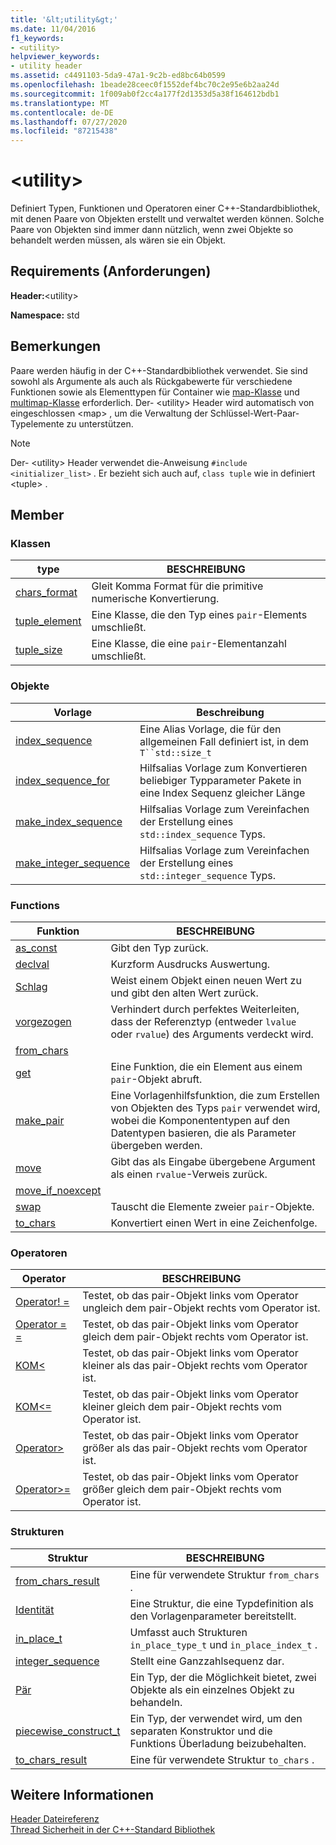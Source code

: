 ```yaml
---
title: '&lt;utility&gt;'
ms.date: 11/04/2016
f1_keywords:
- <utility>
helpviewer_keywords:
- utility header
ms.assetid: c4491103-5da9-47a1-9c2b-ed8bc64b0599
ms.openlocfilehash: 1beade28ceec0f1552def4bc70c2e95e6b2aa24d
ms.sourcegitcommit: 1f009ab0f2cc4a177f2d1353d5a38f164612bdb1
ms.translationtype: MT
ms.contentlocale: de-DE
ms.lasthandoff: 07/27/2020
ms.locfileid: "87215438"
---
```

# <a name="ltutilitygt"></a>&lt;utility&gt;

Definiert Typen, Funktionen und Operatoren einer C++-Standardbibliothek, mit denen Paare von Objekten erstellt und verwaltet werden können. Solche Paare von Objekten sind immer dann nützlich, wenn zwei Objekte so behandelt werden müssen, als wären sie ein Objekt.

## <a name="requirements"></a>Requirements (Anforderungen)

**Header:**\<utility>

**Namespace:** std

## <a name="remarks"></a>Bemerkungen

Paare werden häufig in der C++-Standardbibliothek verwendet. Sie sind sowohl als Argumente als auch als Rückgabewerte für verschiedene Funktionen sowie als Elementtypen für Container wie [map-Klasse](../standard-library/map-class.md) und [multimap-Klasse](../standard-library/multimap-class.md) erforderlich. Der- \<utility> Header wird automatisch von eingeschlossen \<map> , um die Verwaltung der Schlüssel-Wert-Paar-Typelemente zu unterstützen.

> [!NOTE]
> Der- \<utility> Header verwendet die-Anweisung `#include <initializer_list>` . Er bezieht sich auch auf, `class tuple` wie in definiert \<tuple> .

## <a name="members"></a>Member

### <a name="classes"></a>Klassen

|type|BESCHREIBUNG|
|-|-|
|[chars_format](../standard-library/chars-format-class.md)|Gleit Komma Format für die primitive numerische Konvertierung.|
|[tuple_element](../standard-library/tuple-element-class-tuple.md)|Eine Klasse, die den Typ eines `pair`-Elements umschließt.|
|[tuple_size](../standard-library/tuple-size-class-tuple.md)|Eine Klasse, die eine `pair`-Elementanzahl umschließt.|

### <a name="objects"></a>Objekte

|Vorlage|Beschreibung|
|-|-|
|[index_sequence](../standard-library/utility-functions.md#index_sequence)|Eine Alias Vorlage, die für den allgemeinen Fall definiert ist, in dem `T``std::size_t`  |
|[index_sequence_for](../standard-library/utility-functions.md#index_sequence_for)|Hilfsalias Vorlage zum Konvertieren beliebiger Typparameter Pakete in eine Index Sequenz gleicher Länge|
|[make_index_sequence](../standard-library/utility-functions.md#make_index_sequence)| Hilfsalias Vorlage zum Vereinfachen der Erstellung eines `std::index_sequence` Typs. |
|[make_integer_sequence](../standard-library/utility-functions.md#make_integer_sequence)|Hilfsalias Vorlage zum Vereinfachen der Erstellung eines `std::integer_sequence` Typs.|

### <a name="functions"></a>Functions

|Funktion|BESCHREIBUNG|
|-|-|
|[as_const](../standard-library/utility-functions.md#asconst)|Gibt den Typ zurück.|
|[declval](../standard-library/utility-functions.md#declval)|Kurzform Ausdrucks Auswertung.|
|[Schlag](../standard-library/utility-functions.md#exchange)|Weist einem Objekt einen neuen Wert zu und gibt den alten Wert zurück.|
|[vorgezogen](../standard-library/utility-functions.md#forward)|Verhindert durch perfektes Weiterleiten, dass der Referenztyp (entweder `lvalue` oder `rvalue`) des Arguments verdeckt wird.|
|[from_chars](../standard-library/utility-functions.md#from_chars)||
|[get](../standard-library/utility-functions.md#get)|Eine Funktion, die ein Element aus einem `pair`-Objekt abruft.|
|[make_pair](../standard-library/utility-functions.md#make_pair)|Eine Vorlagenhilfsfunktion, die zum Erstellen von Objekten des Typs `pair` verwendet wird, wobei die Komponententypen auf den Datentypen basieren, die als Parameter übergeben werden.|
|[move](../standard-library/utility-functions.md#move)|Gibt das als Eingabe übergebene Argument als einen `rvalue`-Verweis zurück.|
|[move_if_noexcept](../standard-library/utility-functions.md#moveif)||
|[swap](../standard-library/utility-functions.md#swap)|Tauscht die Elemente zweier `pair`-Objekte.|
|[to_chars](../standard-library/utility-functions.md#to_chars)|Konvertiert einen Wert in eine Zeichenfolge.|

### <a name="operators"></a>Operatoren

|Operator|BESCHREIBUNG|
|-|-|
|[Operator! =](../standard-library/utility-operators.md#op_neq)|Testet, ob das pair-Objekt links vom Operator ungleich dem pair-Objekt rechts vom Operator ist.|
|[Operator = =](../standard-library/utility-operators.md#op_eq_eq)|Testet, ob das pair-Objekt links vom Operator gleich dem pair-Objekt rechts vom Operator ist.|
|[KOM\<](../standard-library/utility-operators.md#op_lt)|Testet, ob das pair-Objekt links vom Operator kleiner als das pair-Objekt rechts vom Operator ist.|
|[KOM\<=](../standard-library/utility-operators.md#op_gt_eq)|Testet, ob das pair-Objekt links vom Operator kleiner gleich dem pair-Objekt rechts vom Operator ist.|
|[Operator>](../standard-library/utility-operators.md#op_gt)|Testet, ob das pair-Objekt links vom Operator größer als das pair-Objekt rechts vom Operator ist.|
|[Operator>=](../standard-library/utility-operators.md#op_gt_eq)|Testet, ob das pair-Objekt links vom Operator größer gleich dem pair-Objekt rechts vom Operator ist.|

### <a name="structs"></a>Strukturen

|Struktur|BESCHREIBUNG|
|-|-|
|[from_chars_result](../standard-library/from-chars-result-structure.md)|Eine für verwendete Struktur `from_chars` .|
|[Identität](../standard-library/identity-structure.md)|Eine Struktur, die eine Typdefinition als den Vorlagenparameter bereitstellt.|
|[in_place_t](../standard-library/in-place-t-struct.md)|Umfasst auch Strukturen `in_place_type_t` und `in_place_index_t` .|
|[integer_sequence](../standard-library/integer-sequence-class.md)|Stellt eine Ganzzahlsequenz dar.|
|[Pär](../standard-library/pair-structure.md)|Ein Typ, der die Möglichkeit bietet, zwei Objekte als ein einzelnes Objekt zu behandeln.|
|[piecewise_construct_t](../standard-library/piecewise-construct-t-structure.md)|Ein Typ, der verwendet wird, um den separaten Konstruktor und die Funktions Überladung beizubehalten.|
|[to_chars_result](../standard-library/to-chars-result-structure.md)|Eine für verwendete Struktur `to_chars` .|

## <a name="see-also"></a>Weitere Informationen

[Header Dateireferenz](../standard-library/cpp-standard-library-header-files.md)\
[Thread Sicherheit in der C++-Standard Bibliothek](../standard-library/thread-safety-in-the-cpp-standard-library.md)
